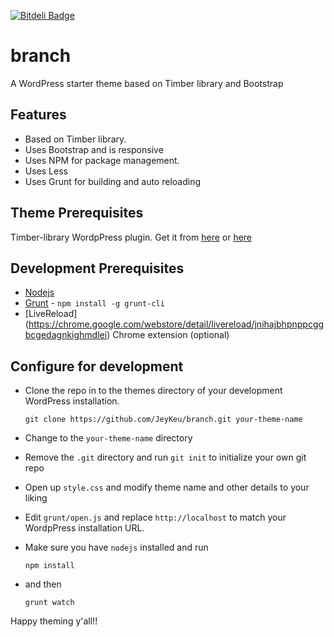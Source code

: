 [![Bitdeli Badge](https://d2weczhvl823v0.cloudfront.net/JeyKeu/branch/trend.png)](https://bitdeli.com/free "Bitdeli Badge")

# branch
A WordPress starter theme based on Timber library and Bootstrap

Features
---
- Based on Timber library. 
- Uses Bootstrap and is responsive 
- Uses NPM for package management. 
- Uses Less 
- Uses Grunt for building and auto reloading

Theme Prerequisites
---
Timber-library WordpPress plugin. Get it from [here](https://wordpress.org/plugins/timber-library/) or [here](https://github.com/jarednova/timber)

Development Prerequisites
---

- [Nodejs](http://nodejs.org)
- [Grunt](http://gruntjs.com/) - `npm install -g grunt-cli`
- [LiveReload] (https://chrome.google.com/webstore/detail/livereload/jnihajbhpnppcggbcgedagnkighmdlei) Chrome extension (optional)

Configure for development
---

- Clone the repo in to the themes directory of your development WordPress installation.

    `git clone https://github.com/JeyKeu/branch.git your-theme-name`
    
- Change to the `your-theme-name` directory
- Remove the `.git` directory and run `git init` to initialize your own git repo
- Open up `style.css` and modify theme name and other details to your liking
- Edit `grunt/open.js` and replace `http://localhost` to match your WordpPress installation URL.
- Make sure you have `nodejs` installed and run

    `npm install`
    
- and then

    `grunt watch`

Happy theming y'all!!
